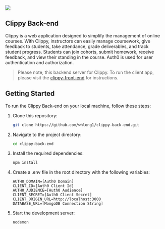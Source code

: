 <img src="https://i.imgur.com/sIaXROA.png"/>

## Clippy Back-end

Clippy is a web application designed to simplify the management of online courses. With Clippy, instructors can easily manage coursework, give feedback to students, take attendance, grade deliverables, and track student progress. Students can join cohorts, submit homework, receive feedback, and view their standing in the course. Auth0 is used for user authentication and authorization.

> Please note, this backend server for Clippy. To run the client app, please visit the [clippy-front-end](https://github.com/whlong1/clippy-front-end) for instructions.

## Getting Started

To run the Clippy Back-end on your local machine, follow these steps:

1. Clone this repository:

    ```bash
    git clone https://github.com/whlong1/clippy-back-end.git
    ```

2. Navigate to the project directory:

    ```bash
    cd clippy-back-end
    ```

3. Install the required dependencies:

    ```bash
    npm install
    ```

4. Create a .env file in the root directory with the following variables:

    ```
    AUTH0_DOMAIN=[Auth0 Domain]
    CLIENT_ID=[Auth0 Client Id]
    AUTH0_AUDIENCE=[Auth0 Audience]
    CLIENT_SECRET=[Auth0 Client Secret]
    CLIENT_ORIGIN_URL=http://localhost:3000
    DATABASE_URL=[MongoDB Connection String]
    ```

5. Start the development server:

    ```bash
    nodemon
    ```